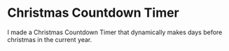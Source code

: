 # **Christmas Countdown Timer**

I made a Christmas Countdown Timer that dynamically makes days before christmas in the current year.

